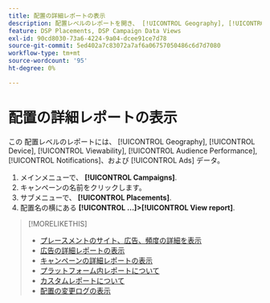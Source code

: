 ```yaml
---
title: 配置の詳細レポートの表示
description: 配置レベルのレポートを開き、 [!UICONTROL Geography], [!UICONTROL Device], [!UICONTROL Viewability], [!UICONTROL Audience Performance], [!UICONTROL Notifications]、および [!UICONTROL Ads] データ。
feature: DSP Placements, DSP Campaign Data Views
exl-id: 90cd8030-73a6-4224-9a04-dcee91ce7d78
source-git-commit: 5ed402a7c83072a7af6a06757050486c6d7d7080
workflow-type: tm+mt
source-wordcount: '95'
ht-degree: 0%

---
```


# 配置の詳細レポートの表示

この <!--legacy --> 配置レベルのレポートには、 [!UICONTROL Geography], [!UICONTROL Device], [!UICONTROL Viewability], [!UICONTROL Audience Performance], [!UICONTROL Notifications]、および [!UICONTROL Ads] データ。

1. メインメニューで、 **[!UICONTROL Campaigns]**.
1. キャンペーンの名前をクリックします。
1. サブメニューで、 **[!UICONTROL Placements]**.
1. 配置名の横にある  **[!UICONTROL ...]>[!UICONTROL View report]**.

>[!MORELIKETHIS]
>
>* [プレースメントのサイト、広告、頻度の詳細を表示](/help/dsp/campaign-management/reports/placement-details-view.md)
>* [広告の詳細レポートの表示](/help/dsp/campaign-management/ads/ad-view-report.md)
>* [キャンペーンの詳細レポートの表示](/help/dsp/campaign-management/campaigns/campaign-view-report.md)
>* [プラットフォーム内レポートについて](/help/dsp/campaign-management/reports/campaign-reports-about.md)
>* [カスタムレポートについて](/help/dsp/reports/report-about.md)
>* [配置の変更ログの表示](placement-change-log.md)

